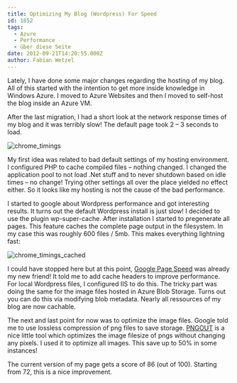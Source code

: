 ```yaml
---
title: Optimizing My Blog (Wordpress) For Speed
id: 1852
tags:
  - Azure
  - Performance
  - über diese Seite
date: 2012-09-21T14:20:55.000Z
author: Fabian Wetzel
---
```


Lately, I have done some major changes regarding the hosting of my blog. All of this started with the intention to get more inside knowledge in Windows Azure. I moved to Azure Websites and then I moved to self-host the blog inside an Azure VM.

After the last migration, I had a short look at the network response times of my blog and it was terribly slow! The default page took 2 – 3 seconds to load.

![chrome_timings](https://az275061.vo.msecnd.net/blogmedia/2012/09/chrome_timings.png "chrome_timings")

My first idea was related to bad default settings of my hosting environment. I configured PHP to cache compiled files – nothing changed. I changed the application pool to not load .Net stuff and to never shutdown based on idle times – no change! Trying other settings all over the place yielded no effect either. So it looks like my hosting is not the cause of the bad performance.

I started to google about Wordpress performance and got interesting results. It turns out the default Wordpress install is just slow! I decided to use the plugin wp-super-cache. After installation I started to pregenerate all pages. This feature caches the complete page output in the filesystem. In my case this was roughly 600 files / 5mb. This makes everything lightning fast:

![chrome_timings_cached](https://az275061.vo.msecnd.net/blogmedia/2012/09/chrome_timings_cached.png "chrome_timings_cached")

I could have stopped here but at this point, [Google Page Speed](https://developers.google.com/speed/pagespeed/insights) was already my new friend! It told me to add cache headers to improve performance. For local Wordpress files, I configured IIS to do this. The tricky part was doing the same for the image files hosted in Azure Blob Storage. Turns out you can do this via modifying blob metadata. Nearly all ressources of my blog are now cachable.

The next and last point for now was to optimize the image files. Google told me to use lossless compression of png files to save storage. [PNGOUT](http://advsys.net/ken/util/pngout.htm) is a nice little tool which optimizes the image filesize of pngs without changing any pixels. I used it to optimize all images. This save up to 50% in some instances!

The current version of my page gets a score of 86 (out of 100). Starting from 72, this is a nice improvement.
